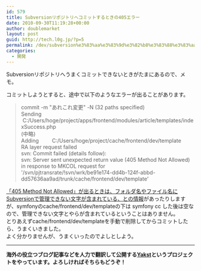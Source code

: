 ```yaml
---
id: 579
title: Subversionリポジトリへコミットするときの405エラー
date: 2010-09-30T11:19:28+00:00
author: doublemarket
layout: post
guid: http://tech.l0g.jp/?p=5
permalink: /dev/subversion%e3%83%aa%e3%83%9d%e3%82%b8%e3%83%88%e3%83%aa%e3%81%b8%e3%82%b3%e3%83%9f%e3%83%83%e3%83%88%e3%81%99%e3%82%8b%e3%81%a8%e3%81%8d%e3%81%ae405%e3%82%a8%e3%83%a9%e3%83%bc/
categories:
  - 開発
---
```


Subversionリポジトリへうまくコミットできないときがたまにあるので、メモ。

<div>
</div>

<div id="_mcePaste">
  コミットしようとすると、途中で以下のようなエラーが出ることがあります。
</div>

<div id="_mcePaste">
</div>

> <div>
>   commit -m "あれこれ変更" -N (32 paths specified)
> </div>
> 
> <div id="_mcePaste">
>   Sending        C:/Users/hoge/project/apps/frontend/modules/article/templates/indexSuccess.php
> </div>
> 
> <div id="_mcePaste">
>   (中略)
> </div>
> 
> <div id="_mcePaste">
>   Adding         C:/Users/hoge/project/cache/frontend/dev/template
> </div>
> 
> <div id="_mcePaste">
>   RA layer request failed
> </div>
> 
> <div id="_mcePaste">
>   svn: Commit failed (details follow):
> </div>
> 
> <div id="_mcePaste">
>   svn: Server sent unexpected return value (405 Method Not Allowed) in response to MKCOL request for '/svn/pjtransrate/!svn/wrk/be91e174-dd4b-124f-abbd-dd57636aa9ad/trunk/cache/frontend/dev/template'
> </div>
> 
> <div id="_mcePaste">
>
> </div>

<div id="_mcePaste">
  <a href="http://pentan.info/program/tools/svn_commit_error.html" target="_blank">「405 Method Not Allowed」が出るときは、フォルダ名やファイル名にSubversionで管理できない文字が含まれている、との情報</a>があったりしますが、symfonyのcache/frontend/dev/templateの下は symfony cc した後は空なので、管理できない文字とやらが含まれているということはありません。
</div>

<div>
</div>

<div id="_mcePaste">
  とりあえずcache/frontend/dev/templateを手動で削除してからコミットしたら、うまくいきました。
</div>

<div id="_mcePaste">
</div>

<div>
  よく分かりませんが、うまくいったのでよしとしよう。
</div>

* * *

**海外の役立つブログ記事などを人力で翻訳して公開する[Yakst](https://yakst.com/ja)というプロジェクトをやっています。よろしければそちらもどうぞ！**
